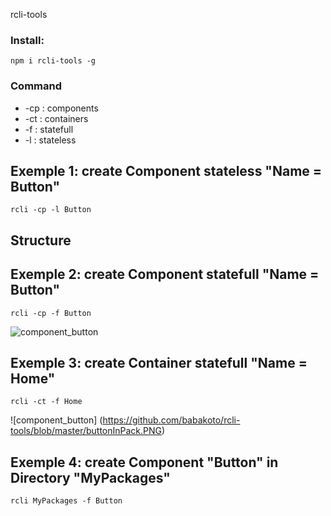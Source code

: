 rcli-tools

### Install:
`npm i rcli-tools -g`

### Command 
* -cp : components
* -ct : containers
* -f : statefull
* -l : stateless

## Exemple 1: create Component stateless "Name = Button" 
`rcli -cp -l Button`

## Structure


## Exemple 2: create Component statefull "Name = Button" 
`rcli -cp -f Button`

![component_button](https://github.com/babakoto/rcli-tools/blob/master/button.PNG)

## Exemple 3: create Container statefull "Name = Home" 
`rcli -ct -f Home`

![component_button] (https://github.com/babakoto/rcli-tools/blob/master/buttonInPack.PNG)

## Exemple 4: create Component "Button" in Directory "MyPackages"
`rcli MyPackages -f Button`

